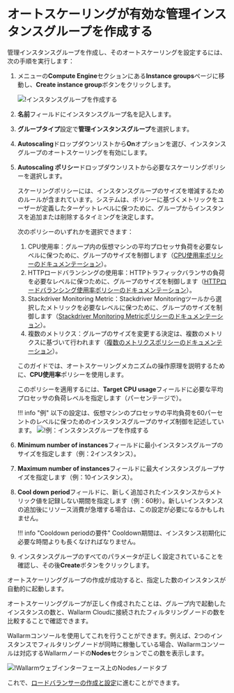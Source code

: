 [img-creating-instance-group]:          ../../../images/installation-gcp/auto-scaling/common/autoscaling-group-guide/create-instance-group.png
[img-create-instance-group-example]:    ../../../images/installation-gcp/auto-scaling/common/autoscaling-group-guide/create-scalable-instance-group.png
[img-checking-nodes-operation]:         ../../../images/cloud-node-status.png

[link-cpu-usage-policy]:                            https://cloud.google.com/compute/docs/autoscaler/scaling-cpu-load-balancing
[link-http-load-balancing-policy]:                  https://cloud.google.com/compute/docs/autoscaler/scaling-cpu-load-balancing#scaling_based_on_https_load_balancing_serving_capacity
[link-stackdriver-monitoring-metric-policy]:        https://cloud.google.com/compute/docs/autoscaler/scaling-stackdriver-monitoring-metrics
[link-multiple-metrics-policy]:                     https://cloud.google.com/compute/docs/autoscaler/multiple-policies
[link-creating-load-balancer]:                      load-balancing-guide.md

#  オートスケーリングが有効な管理インスタンスグループを作成する

管理インスタンスグループを作成し、そのオートスケーリングを設定するには、次の手順を実行します：

1.  メニューの**Compute Engine**セクションにある**Instance groups**ページに移動し、**Create instance group**ボタンをクリックします。

    ![!インスタンスグループを作成する][img-creating-instance-group]

2.  **名前**フィールドにインスタンスグループ名を記入します。

3.  **グループタイプ**設定で**管理インスタンスグループ**を選択します。

4.  **Autoscaling**ドロップダウンリストから**On**オプションを選び、インスタンスグループのオートスケーリングを有効にします。

5.  **Autoscaling ポリシー**ドロップダウンリストから必要なスケーリングポリシーを選択します。

    スケーリングポリシーには、インスタンスグループのサイズを増減するためのルールが含まれています。システムは、ポリシーに基づくメトリックをユーザーが定義したターゲットレベルに保つために、グループからインスタンスを追加または削除するタイミングを決定します。

    次のポリシーのいずれかを選択できます：

    1.  CPU使用率：グループ内の仮想マシンの平均プロセッサ負荷を必要なレベルに保つために、グループのサイズを制御します（[CPU使用率ポリシーのドキュメンテーション][link-cpu-usage-policy]）。
    2.  HTTPロードバランシングの使用率：HTTPトラフィックバランサの負荷を必要なレベルに保つために、グループのサイズを制御します（[HTTPロードバランシング使用率ポリシーのドキュメンテーション][link-http-load-balancing-policy]）。
    3.  Stackdriver Monitoring Metric：Stackdriver Monitoringツールから選択したメトリックを必要なレベルに保つために、グループのサイズを制御します（[Stackdriver Monitoring Metricポリシーのドキュメンテーション][link-stackdriver-monitoring-metric-policy]）。
    4.  複数のメトリクス：グループのサイズを変更する決定は、複数のメトリクスに基づいて行われます（[複数のメトリクスポリシーのドキュメンテーション][link-multiple-metrics-policy]）。

    このガイドでは、オートスケーリングメカニズムの操作原理を説明するために、**CPU使用率**ポリシーを使用します。

    このポリシーを適用するには、**Target CPU usage**フィールドに必要な平均プロセッサの負荷レベルを指定します（パーセンテージで）。

    !!! info "例"
        以下の設定は、仮想マシンのプロセッサの平均負荷を60パーセントのレベルに保つためのインスタンスグループのサイズ制御を記述しています。
        ![!例：インスタンスグループを作成する][img-create-instance-group-example]

6.  **Minimum number of instances**フィールドに最小インスタンスグループのサイズを指定します（例：2インスタンス）。

7.  **Maximum number of instances**フィールドに最大インスタンスグループサイズを指定します（例：10インスタンス）。

8.  **Cool down period**フィールドに、新しく追加されたインスタンスからメトリック値を記録しない期間を指定します（例：60秒）。新しいインスタンスの追加後にリソース消費が急増する場合は、この設定が必要になるかもしれません。

    !!! info "Cooldown periodの要件"
        Cooldown期間は、インスタンス初期化に必要な時間よりも長くなければなりません。

9.  インスタンスグループのすべてのパラメータが正しく設定されていることを確認し、その後**Create**ボタンをクリックします。

オートスケーリンググループの作成が成功すると、指定した数のインスタンスが自動的に起動します。

オートスケーリンググループが正しく作成されたことは、グループ内で起動したインスタンスの数と、Wallarm Cloudに接続されたフィルタリングノードの数を比較することで確認できます。

Wallarmコンソールを使用してこれを行うことができます。例えば、2つのインスタンスでフィルタリングノードが同時に稼働している場合、Wallarmコンソールは対応するWallarmノードの**Nodes**セクションでこの数を表示します。

![!Wallarmウェブインターフェース上の**Nodes**ノードタブ][img-checking-nodes-operation]

これで、[ロードバランサーの作成と設定][link-creating-load-balancer]に進むことができます。